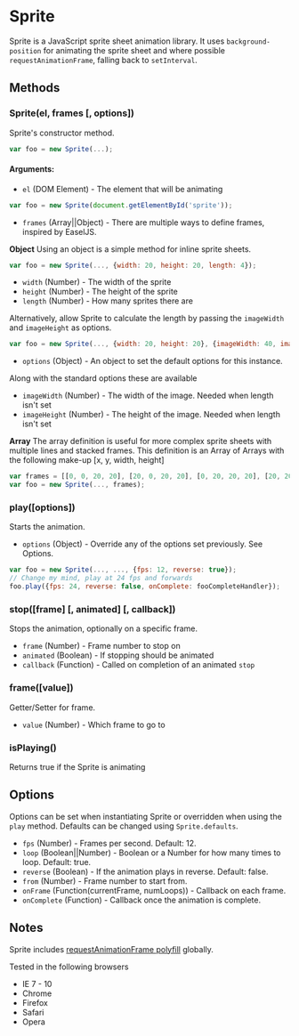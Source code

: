 Sprite
======

Sprite is a JavaScript sprite sheet animation library. It uses `background-position` for animating the sprite sheet and where possible `requestAnimationFrame`, falling back to `setInterval`.

## Methods

### Sprite(el, frames [, options])
Sprite's constructor method.

```javascript
var foo = new Sprite(...);
```

#### Arguments:

- `el` (DOM Element) - The element that will be animating

```javascript
var foo = new Sprite(document.getElementById('sprite'));
```

- `frames` (Array||Object) - There are multiple ways to define frames, inspired by EaselJS.

**Object**
Using an object is a simple method for inline sprite sheets.

```javascript
var foo = new Sprite(..., {width: 20, height: 20, length: 4});
```

- `width` (Number) - The width of the sprite
- `height` (Number) - The height of the sprite
- `length` (Number) - How many sprites there are

Alternatively, allow Sprite to calculate the length by passing the `imageWidth` and `imageHeight` as options.

```javascript
var foo = new Sprite(..., {width: 20, height: 20}, {imageWidth: 40, imageHeight: 40});
```

- `options` (Object) - An object to set the default options for this instance.

Along with the standard options these are available

- `imageWidth` (Number) - The width of the image. Needed when length isn't set
- `imageHeight` (Number) - The height of the image. Needed when length isn't set

**Array**
The array definition is useful for more complex sprite sheets with multiple lines and stacked frames.
This definition is an Array of Arrays with the following make-up [x, y, width, height]

```javascript
var frames = [[0, 0, 20, 20], [20, 0, 20, 20], [0, 20, 20, 20], [20, 20, 20, 20]];
var foo = new Sprite(..., frames);
```

### play([options])
Starts the animation.

- `options` (Object) - Override any of the options set previously. See Options.

```javascript
var foo = new Sprite(..., ..., {fps: 12, reverse: true});
// Change my mind, play at 24 fps and forwards
foo.play({fps: 24, reverse: false, onComplete: fooCompleteHandler});
```
### stop([frame] [, animated] [, callback])
Stops the animation, optionally on a specific frame.

- `frame` (Number) - Frame number to stop on
- `animated` (Boolean) - If stopping should be animated
- `callback` (Function) - Called on completion of an animated `stop`

### frame([value])
Getter/Setter for frame.

- `value` (Number) - Which frame to go to

### isPlaying()
Returns true if the Sprite is animating

## Options
Options can be set when instantiating Sprite or overridden when using the `play` method. Defaults can be changed using `Sprite.defaults`.

- `fps` (Number) - Frames per second. Default: 12.
- `loop` (Boolean||Number) - Boolean or a Number for how many times to loop. Default: true.
- `reverse` (Boolean) - If the animation plays in reverse. Default: false.
- `from` (Number) - Frame number to start from.
- `onFrame` (Function(currentFrame, numLoops)) - Callback on each frame.
- `onComplete` (Function) - Callback once the animation is complete.

## Notes
Sprite includes [requestAnimationFrame polyfill](https://gist.github.com/paulirish/1579671) globally.

Tested in the following browsers

- IE 7 - 10
- Chrome
- Firefox
- Safari
- Opera